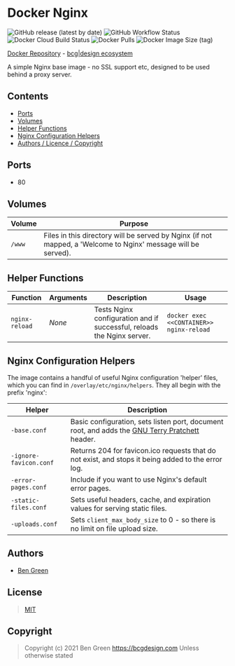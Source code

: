 # Docker Nginx

![GitHub release (latest by date)](https://img.shields.io/github/v/release/bencgreen/docker-nginx) ![GitHub Workflow Status](https://img.shields.io/github/workflow/status/bencgreen/docker-nginx/build?label=github) ![Docker Cloud Build Status](https://img.shields.io/docker/cloud/build/bcgdesign/nginx?label=docker) ![Docker Pulls](https://img.shields.io/docker/pulls/bcgdesign/nginx?label=pulls) ![Docker Image Size (tag)](https://img.shields.io/docker/image-size/bcgdesign/nginx/latest?label=size)

[Docker Repository](https://hub.docker.com/r/bcgdesign/nginx) - [bcg|design ecosystem](https://github.com/bencgreen/docker)

A simple Nginx base image - no SSL support etc, designed to be used behind a proxy server.

## Contents

* [Ports](#ports)
* [Volumes](#volumes)
* [Helper Functions](#helper-functions)
* [Nginx Configuration Helpers](#nginx-configuration-helpers)
* [Authors / Licence / Copyright](#authors)

## Ports

* 80

## Volumes

| Volume | Purpose                                                                                                       |
| ------ | ------------------------------------------------------------------------------------------------------------- |
| `/www` | Files in this directory will be served by Nginx (if not mapped, a 'Welcome to Nginx' message will be served). |

## Helper Functions

| Function       | Arguments | Description                                                            | Usage                                    |
| -------------- | --------- | ---------------------------------------------------------------------- | ---------------------------------------- |
| `nginx-reload` | *None*    | Tests Nginx configuration and if successful, reloads the Nginx server. | `docker exec <<CONTAINER>> nginx-reload` |

## Nginx Configuration Helpers

The image contains a handful of useful Nginx configuration 'helper' files, which you can find in `/overlay/etc/nginx/helpers`.  They all begin with the prefix 'nginx':

| Helper                 | Description                                                                                                                         |
| ---------------------- | ----------------------------------------------------------------------------------------------------------------------------------- |
| `-base.conf`           | Basic configuration, sets listen port, document root, and adds the [GNU Terry Pratchett](http://www.gnuterrypratchett.com/) header. |
| `-ignore-favicon.conf` | Returns 204 for favicon.ico requests that do not exist, and stops it being added to the error log.                                  |
| `-error-pages.conf`    | Include if you want to use Nginx's default error pages.                                                                             |
| `-static-files.conf`   | Sets useful headers, cache, and expiration values for serving static files.                                                         |
| `-uploads.conf`        | Sets `client_max_body_size` to 0 - so there is no limit on file upload size.                                                        |

## Authors

* [Ben Green](https://github.com/bencgreen)

## License

> [MIT](https://bcg.mit-license.org/2020)

## Copyright

> Copyright (c) 2021 Ben Green <https://bcgdesign.com>
> Unless otherwise stated
